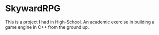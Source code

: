 SkywardRPG
==========

This is a project I had in High-School. An academic exercise in building a game engine in C++ from the ground up.
